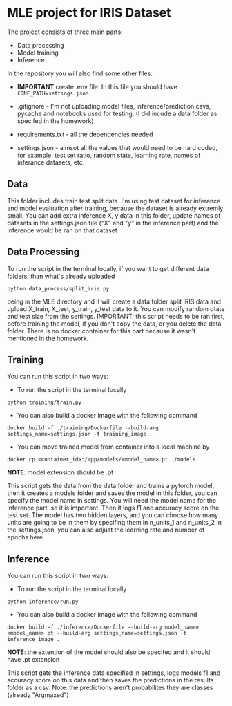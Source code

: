 # MLE project for IRIS Dataset
The project consists of three main parts: 
* Data processing
* Model training
* Inference

In the repository you will also find some other files:
* **IMPORTANT** create .env file. In this file you should have `CONF_PATH=settings.json`
  
* .gitignore - I'm not uploading model files, inference/prediction csvs, pycache and notebooks used for testing. (I did incude a data folder as specifed in the homework)
* requirements.txt - all the dependencies needed
* settings.json - almsot all the values that would need to be hard coded, for example: test set ratio, random state, learning rate, names of inferance datasets, etc.

## Data
This folder includes train test split data. I'm using test dataset for inferance and model evaluation after training, because the dataset is already extremly small. You can add extra inference X, y data in this folder, update names of datasets in the settings.json file ("X" and "y" in the inference part) and the inference would be ran on that dataset

## Data Processing
To run the script in the terminal locally, if you want to get different data folders, than what's already uploaded
```
python data_process/split_iris.py
``` 

being in the MLE directory and it will create a data folder split IRIS data and upload X_train, X_test, y_train, y_test data to it. You can modify random dtate and test size from the settings. IMPORTANT: this script needs to be ran first, before training the model, if you don't copy the data, or you delete the data folder. There is no docker container for this part because it wasn't mentioned in the homework.

## Training
You can run this script in two ways:
* To run the script in the terminal locally
```
python training/train.py
```
* You can also build a docker image with the following command
```
docker build -f ./training/Dockerfile --build-arg settings_name=settings.json -t training_image .
```
* You can move trained model from container into a local machine by
```
docker cp <container_id>:/app/models/<model_name>.pt ./models
```
**NOTE**: model extension should be .pt

This script gets the data from the data folder and trains a pytorch model, then it creates a models folder and saves the model in this folder, you can specify the model name in settings. You will need the model name for the inference part, so it is important. Then it logs f1 and accuracy score on the test set. The model has two hidden layers, and you can choose how many units are going to be in them by specifing them in n_units_1 and n_units_2 in the settings.json, you can also adjust the learning rate and number of epochs here. 


## Inference
You can run this script in two ways:
* To run the script in the terminal locally
```
python inference/run.py
```
* You can also build a docker image with the following command
```
docker build -f ./inference/Dockerfile --build-arg model_name=<model_name>.pt --build-arg settings_name=settings.json -t inference_image .
```
**NOTE**: the extention of the model should also be specifed and it should have .pt extension

This script gets the inference data specified in settings, logs models f1 and accuracy score on this data and then saves the predictions in the results folder as a csv. Note: the predictions aren't probabilites they are classes (already "Argmaxed")



